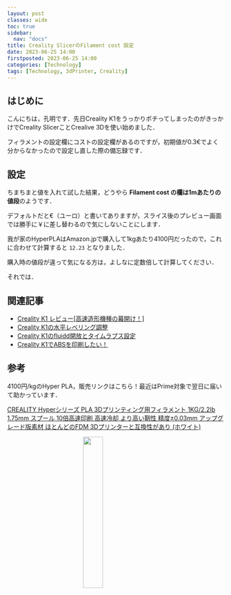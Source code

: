 ```yaml
---
layout: post
classes: wide
toc: true
sidebar:
  nav: "docs"
title: Creality SlicerのFilament cost 設定
date: 2023-06-25 14:00
firstposted: 2023-06-25 14:00
categories: [Technology]
tags: [Technology, 3dPrinter, Creality]
---
```




## はじめに
こんにちは，孔明です．先日Creality K1をうっかりポチってしまったのがきっかけでCreality SlicerことCrealive 3Dを使い始めました．

<!-- more -->

フィラメントの設定欄にコストの設定欄があるのですが，初期値が0.3€でよく分からなかったので設定し直した際の備忘録です．

## 設定
ちまちまと値を入れて試した結果，どうやら **Filament cost の欄は1mあたりの値段**のようです．

デフォルトだと€（ユーロ）と書いてありますが，スライス後のプレビュー画面では勝手に￥に差し替わるので気にしないことにします．

我が家のHyperPLAはAmazon.jpで購入して1kgあたり4100円だったので，これに合わせて計算すると `12.23` となりました．

購入時の値段が違って気になる方は，よしなに定数倍して計算してください．

それでは．


## 関連記事
- [Creality K1 レビュー[高速造形機種の幕開け！]](https://kim-xps12.github.io/b-sky-lab/technology/2023/06/04/CrealityK1-01.html)
- [Creality K1の水平レベリング調整](https://kim-xps12.github.io/b-sky-lab/technology/2023/06/26/CrealityK1-leveling.html)
- [Creality K1のfluidd開放とタイムラプス設定](https://kim-xps12.github.io/b-sky-lab/technology/2023/07/02/CrealityK1-fluidd-timelapse.html)
- [Creality K1でABSを印刷したい！](https://kim-xps12.github.io/b-sky-lab/technology/2023/07/08/CrealityK1-ABS.html)

## 参考
4100円/kgのHyper PLA，販売リンクはこちら！最近はPrime対象で翌日に届いて助かっています．

[CREALITY Hyperシリーズ PLA 3Dプリンティング用フィラメント 1KG/2.2Ib 1.75mm スプール 10倍高速印刷 高速冷却 より高い靭性 精度±0.03mm アップグレード版素材 ほとんどのFDM 3Dプリンターと互換性があり (ホワイト)](https://amzn.to/3pnddsu)

<a href="https://www.amazon.co.jp/gp/product/B0C464V7F2?smid=A2TYIGUT0JH9I9&psc=1&linkCode=li2&tag=eternalfriend-22&linkId=77d70e1e20d89cbb164ef71c8de22d12&language=ja_JP&ref_=as_li_ss_il" target="_blank"><img src="https://lh3.googleusercontent.com/pw/AJFCJaUfvdduWkkf76GQriFWgXCfb6SJI5i_yaNIkYEPkNuiUr9UoVSzHIvx0ivC_8u4gCzb2PBtGuAMOUQ4NOrzUvNOW0S8qj2Dh2NopjXsXvYzOA11jHHHk0QWRfb-X2u3ZlbsciTj0WImPi_pcdfBewdLEQ=w894-h893-s-no?authuser=0" width="30%" style="display: block; margin: auto;"></a>
